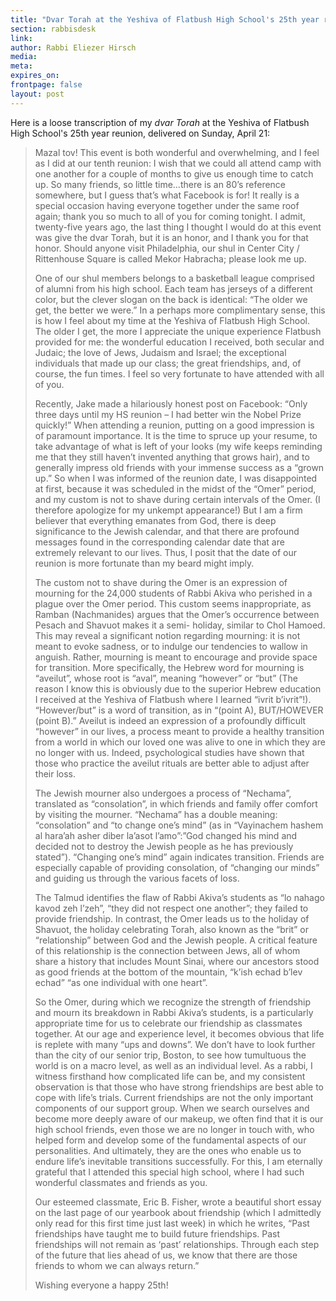 ```yaml
---
title: "Dvar Torah at the Yeshiva of Flatbush High School's 25th year reunion"
section: rabbisdesk
link:
author: Rabbi Eliezer Hirsch
media:
meta:
expires_on:
frontpage: false
layout: post
---
```


Here is a loose transcription of my *dvar Torah* at the Yeshiva of Flatbush High School's 25th year reunion, delivered on Sunday, April 21:

>Mazal tov! This event is both wonderful and overwhelming, and I feel as I did at our tenth reunion: I wish that we could all attend camp with one another for a couple of months to give us enough time to catch up. So many friends, so little time…there is an 80’s reference somewhere, but I guess that’s what Facebook is for! It really is a special occasion having everyone together under the same roof again; thank you so much to all of you for coming tonight. I admit, twenty-five years ago, the last thing I thought I would do at this event was give the dvar Torah, but it is an honor, and I thank you for that honor. Should anyone visit Philadelphia, our shul in Center City / Rittenhouse Square is called Mekor Habracha; please look me up.
>
>One of our shul members belongs to a basketball league comprised of alumni from his high school. Each team has jerseys of a different color, but the clever slogan on the back is identical: “The older we get, the better we were.” In a perhaps more complimentary sense, this is how I feel about my time at the Yeshiva of Flatbush High School. The older I get, the more I appreciate the unique experience Flatbush provided for me: the wonderful education I received, both secular and Judaic; the love of Jews, Judaism and Israel; the exceptional individuals that made up our class; the great friendships, and, of course, the fun times. I feel so very fortunate to have attended with all of you.
>
>Recently, Jake made a hilariously honest post on Facebook: “Only three days until my HS reunion – I had better win the Nobel Prize quickly!” When attending a reunion, putting on a good impression is of paramount importance. It is the time to spruce up your resume, to take advantage of what is left of your looks (my wife keeps reminding me that they still haven’t invented anything that grows hair), and to generally impress old friends with your immense success as a “grown up.” So when I was informed of the reunion date, I was disappointed at first, because it was scheduled in the midst of the “Omer” period, and my custom is not to shave during certain intervals of the Omer. (I therefore apologize for my unkempt appearance!) But I am a firm believer that everything emanates from God, there is deep significance to the Jewish calendar, and that there are profound messages found in the corresponding calendar date that are extremely relevant to our lives. Thus, I posit that the date of our reunion is more fortunate than my beard might imply.
>
>The custom not to shave during the Omer is an expression of mourning for the 24,000 students of Rabbi Akiva who perished in a plague over the Omer period. This custom seems inappropriate, as Ramban (Nachmanides) argues that the Omer’s occurrence between Pesach and Shavuot makes it a semi- holiday, similar to Chol Hamoed. This may reveal a significant notion regarding mourning: it is not meant to evoke sadness, or to indulge our tendencies to wallow in anguish. Rather, mourning is meant to encourage and provide space for transition. More specifically, the Hebrew word for mourning is “aveilut”, whose root is “aval”, meaning “however” or “but” (The reason I know this is obviously due to the superior Hebrew education I received at the Yeshiva of Flatbush where I learned “ivrit b’ivrit”!). “However/but” is a word of transition, as in “(point A), BUT/HOWEVER (point B).” Aveilut is indeed an expression of a profoundly difficult “however” in our lives, a process meant to provide a healthy transition from a world in which our loved one was alive to one in which they are no longer with us. Indeed, psychological studies have shown that those who practice the aveilut rituals are better able to adjust after their loss.
>
>The Jewish mourner also undergoes a process of “Nechama”, translated as “consolation”, in which friends and family offer comfort by visiting the mourner. “Nechama” has a double meaning: “consolation” and “to change one’s mind” (as in “Vayinachem hashem al hara’ah asher diber la’asot l’amo”:”God changed his mind and decided not to destroy the Jewish people as he has previously stated”). “Changing one’s mind” again indicates transition. Friends are especially capable of providing consolation, of “changing our minds” and guiding us through the various facets of loss.
>
>The Talmud identifies the flaw of Rabbi Akiva’s students as “lo nahago kavod zeh l’zeh”, “they did not respect one another”; they failed to provide friendship. In contrast, the Omer leads us to the holiday of Shavuot, the holiday celebrating Torah, also known as the “brit” or “relationship” between God and the Jewish people. A critical feature of this relationship is the connection between Jews, all of whom share a history that includes Mount Sinai, where our ancestors stood as good friends at the bottom of the mountain, “k’ish echad b’lev echad” “as one individual with one heart”.
>
>So the Omer, during which we recognize the strength of friendship and mourn its breakdown in Rabbi Akiva’s students, is a particularly appropriate time for us to celebrate our friendship as classmates together. At our age and experience level, it becomes obvious that life is replete with many “ups and downs”. We don’t have to look further than the city of our senior trip, Boston, to see how tumultuous the world is on a macro level, as well as an individual level. As a rabbi, I witness firsthand how complicated life can be, and my consistent observation is that those who have strong friendships are best able to cope with life’s trials. Current friendships are not the only important components of our support group. When we search ourselves and become more deeply aware of our makeup, we often find that it is our high school friends, even those we are no longer in touch with, who helped form and develop some of the fundamental aspects of our personalities. And ultimately, they are the ones who enable us to endure life’s inevitable transitions successfully. For this, I am eternally grateful that I attended this special high school, where I had such wonderful classmates and friends as you.
>
>Our esteemed classmate, Eric B. Fisher, wrote a beautiful short essay on the last page of our yearbook about friendship (which I admittedly only read for this first time just last week) in which he writes, “Past friendships have taught me to build future friendships. Past friendships will not remain as ‘past’ relationships. Through each step of the future that lies ahead of us, we know that there are those friends to whom we can always return.”
>
>Wishing everyone a happy 25th!